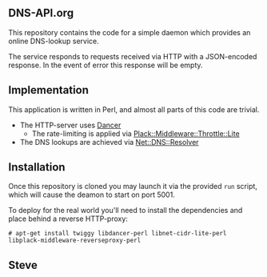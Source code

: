 
DNS-API.org
-----------

This repository contains the code for a simple daemon which provides
an online DNS-lookup service.

The service responds to requests received via HTTP with a JSON-encoded
response.   In the event of error this response will be empty.


Implementation
--------------

This application is written in Perl, and almost all parts of this code are
trivial.

* The HTTP-server uses [Dancer](http://search.cpan.org/dist/Dancer/)
     * The rate-limiting is applied via [Plack::Middleware::Throttle::Lite](http://search.cpan.org/perldoc?Plack%3A%3AMiddleware%3A%3AThrottle%3A%3ALite)
* The DNS lookups are achieved via [Net::DNS::Resolver](http://search.cpan.org/perldoc?Net%3A%3ADNS%3A%3AResolver)


Installation
------------

Once this repository is cloned you may launch it via the provided
`run` script, which will cause the deamon to start on port 5001.

To deploy for the real world you'll need to install the dependencies
and place behind a reverse HTTP-proxy:

    # apt-get install twiggy libdancer-perl libnet-cidr-lite-perl libplack-middleware-reverseproxy-perl


Steve
--
